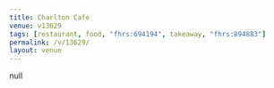 ```yaml
---
title: Charlton Cafe
venue: v13629
tags: [restaurant, food, "fhrs:694194", takeaway, "fhrs:894883"]
permalink: /v/13629/
layout: venue
---
```

null